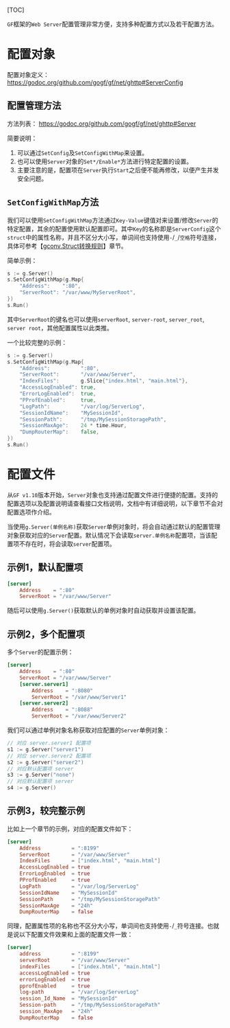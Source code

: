 
[TOC]


`GF`框架的`Web Server`配置管理非常方便，支持多种配置方式以及若干配置方法。

# 配置对象

配置对象定义：
https://godoc.org/github.com/gogf/gf/net/ghttp#ServerConfig



## 配置管理方法
方法列表： https://godoc.org/github.com/gogf/gf/net/ghttp#Server

简要说明：
1. 可以通过`SetConfig`及`SetConfigWithMap`来设置。
1. 也可以使用`Server`对象的`Set*/Enable*`方法进行特定配置的设置。
1. 主要注意的是，配置项在`Server`执行`Start`之后便不能再修改，以便产生并发安全问题。

## `SetConfigWithMap`方法

我们可以使用`SetConfigWithMap`方法通过`Key-Value`键值对来设置/修改`Server`的特定配置，其余的配置使用默认配置即可。其中`Key`的名称即是`ServerConfig`这个`struct`中的属性名称，并且不区分大小写，单词间也支持使用`-`/`_`/`空格`符号连接，具体可参考【[gconv.Struct转换规则](util/gconv/struct.md)】章节。

简单示例：
```go
s := g.Server()
s.SetConfigWithMap(g.Map{
    "Address":    ":80",
    "ServerRoot": "/var/www/MyServerRoot",
})
s.Run()
```
其中`ServerRoot`的键名也可以使用`serverRoot`, `server-root`, `server_root`, `server root`，其他配置属性以此类推。


一个比较完整的示例：
```go
s := g.Server()
s.SetConfigWithMap(g.Map{
    "Address":          ":80",
    "ServerRoot":       "/var/www/Server",
    "IndexFiles":       g.Slice{"index.html", "main.html"},
    "AccessLogEnabled": true,
    "ErrorLogEnabled":  true,
    "PProfEnabled":     true,
    "LogPath":          "/var/log/ServerLog",
    "SessionIdName":    "MySessionId",
    "SessionPath":      "/tmp/MySessionStoragePath",
    "SessionMaxAge":    24 * time.Hour,
    "DumpRouterMap":    false,
})
s.Run()
```

# 配置文件

从`GF v1.10`版本开始，`Server`对象也支持通过配置文件进行便捷的配置。支持的配置选项以及配置说明请查看接口文档说明，文档中有详细说明，以下章节不会对配置选项作介绍。

当使用`g.Server(单例名称)`获取`Server`单例对象时，将会自动通过默认的配置管理对象获取对应的`Server`配置。默认情况下会读取`server.单例名称`配置项，当该配置项不存在时，将会读取`server`配置项。

## 示例1，默认配置项
```toml
[server]
    Address    = ":80"
    ServerRoot = "/var/www/Server"
```
随后可以使用`g.Server()`获取默认的单例对象时自动获取并设置该配置。

## 示例2，多个配置项
多个`Server`的配置示例：
```toml
[server]
    Address    = ":80"
    ServerRoot = "/var/www/Server"
    [server.server1]
        Address    = ":8080"
        ServerRoot = "/var/www/Server1"
    [server.server2]
        Address    = ":8088"
        ServerRoot = "/var/www/Server2"
```
我们可以通过单例对象名称获取对应配置的`Server`单例对象：
```go
// 对应 server.server1 配置项
s1 := g.Server("server1")
// 对应 server.server2 配置项
s2 := g.Server("server2")
// 对应默认配置项 server
s3 := g.Server("none")
// 对应默认配置项 server
s4 := g.Server()
```

## 示例3，较完整示例
比如上一个章节的示例，对应的配置文件如下：
```toml
[server]
    Address          = ":8199"
    ServerRoot       = "/var/www/Server"
    IndexFiles       = ["index.html", "main.html"]
    AccessLogEnabled = true
    ErrorLogEnabled  = true
    PProfEnabled     = true
    LogPath          = "/var/log/ServerLog"
    SessionIdName    = "MySessionId"
    SessionPath      = "/tmp/MySessionStoragePath"
    SessionMaxAge    = "24h"
    DumpRouterMap    = false
```
同理，配置属性项的名称也不区分大小写，单词间也支持使用`-`/`_`符号连接。也就是说以下配置文件效果和上面的配置文件一致：
```toml
[server]
    address          = ":8199"
    serverRoot       = "/var/www/Server"
    indexFiles       = ["index.html", "main.html"]
    accessLogEnabled = true
    errorLogEnabled  = true
    pprofEnabled     = true
    log-path         = "/var/log/ServerLog"
    session_Id_Name  = "MySessionId"
    Session-path     = "/tmp/MySessionStoragePath"
    session_MaxAge   = "24h"
    DumpRouterMap    = false
```




